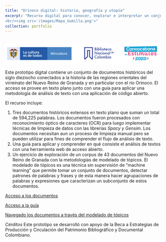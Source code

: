 ```yaml
---
title: "Orinoco digital: historia, geografía y utopía"
excerpt: "Recurso digital para conocer, explorar e interpretar un conjunto de documentos históricos del siglo dieziocho conectados a la historia de las regiones orientales del virreinato del Nuevo Reino de Granada y en particular con el río Orinoco.
<br/><img src='/images/Mapa_Gumilla.png'>"
collection: portfolio
---
```


<br/><img src='/images/TiraLogosMin+BNC+Estimulos.png'>


Este prototipo digital contiene un conjunto de documentos históricos del siglo dieziocho conectados a la historia de las regiones orientales del virreinato del Nuevo Reino de Granada y en particular con el río Orinoco. El acceso se provee en texto plano junto con una guía para aplicar una metodología de análisis  de texto con una aplicación de código abierto.  

El recurso incluye: 
1. Tres documentos históricos extensos en texto plano que suman un total de 594,225 palabras. Los documentos fueron procesados con reconocimiento óptico de caracteres (OCR) para luego implementar técnicas de limpieza de datos con las librerías _Spacy_ y _Gensim_. Los documentos necesitan aun un proceso de limpieza manual pero se pueden utilizar para fines de comprender el flujo de análisis de texto. 
2. Una guía para aplicar y comprender en qué consiste el análisis de textos con una herramienta web de acceso abierto.  
3. Un ejercicio de exploración de un corpus de 43 documentos del Nuevo Reino de Granada con la metodologías de modelado de tópicos. El modelado de tópicos es una técnica sin supervisión de “machine learning” que permite tomar un conjunto de documentos, detectar patrones de palabras y frases y de esta manera hacer agrupaciones de palabras y expresiones que caracterizan un subconjunto de estos documentos. 


[Acceso a los documentos](https://mariajoafana.github.io/publication/coleccion-documentos)


[Acceso a la guía](https://mariajoafana.github.io/publication/guia-analisis-texto)

[Navegado los documentos a través del modelado de tópicos](https://mariajoafana.github.io/publication/modelado-topicos)


_Cérditos_
Este prototipo se desarrolló con apoyo de la Beca a Estrategias de Producción y Circulación del Patrimonio Bibliográfico y Documental Colombiano.
